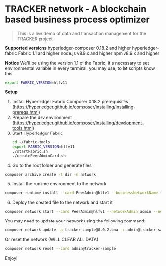 # TRACKER network - A blockchain based business process optimizer

> This is a live demo of data and transaction management for the TRACKER project

**Supported versions**
hyperledger-composer 0.18.2 and higher
hyperledger-fabric Fabric 1.1 and higher
node.js v8.9.x and higher
npm v8.9.x and higher

**Notice**
We'll be using the version 1.1 of the Fabric, it's necessary to set environmental variable in every terminal, you may use, to let scripts know this.
```bash
export FABRIC_VERSION=hlfv11
```

**Setup**
1. Install Hyperledger Fabric Composer 0.18.2 prerequisites (https://hyperledger.github.io/composer/installing/installing-prereqs.html)
2. Prepare the dev environment (https://hyperledger.github.io/composer/installing/development-tools.html)
3. Start Hyperledger Fabric
    ```bash
    cd ~/fabric-tools
    export FABRIC_VERSION=hlfv11
    ./startFabric.sh
    ./createPeerAdminCard.sh
    ```
4. Go to the root folder and generate files
```bash
composer archive create -t dir -n network
```
5. Install the runtime environment to the network
```bash
composer runtime install --card PeerAdmin@hlfv1 --businessNetworkName tracker-sample
```
6. Deploy the created file to the network and start it
```bash
composer network start --card PeerAdmin@hlfv1 --networkAdmin admin --networkAdminEnrollSecret adminpw --archiveFile tracker-sample@0.0.2.bna --file networkadmin.card
```

You may need to update your network using the following command:
```bash
composer network update -a tracker-sample@0.0.2.bna -c admin@tracker-sample
```

Or reset the network (WILL CLEAR ALL DATA)
```bash
composer network reset --card admin@tracker-sample
```

Enjoy!
